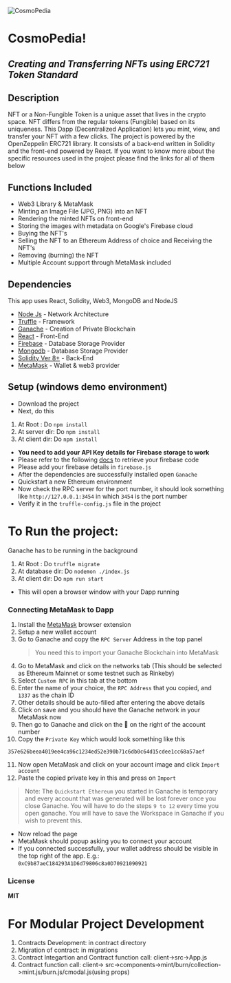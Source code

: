 ![CosmoPedia](https://github.com/RTM909/cosmopedia/raw/master/client/src/assets/cosmo.png "CosmoPedia")
# CosmoPedia!

## *Creating and Transferring NFTs using ERC721 Token Standard*
 
 ## Description 
 NFT or a Non-Fungible Token is a unique asset that lives in the crypto space. NFT differs from the regular tokens (Fungible) based on its uniqueness. This Dapp (Decentralized Application) lets you mint, view, and transfer your NFT with a few clicks. The project is powered by the OpenZeppelin ERC721 library. It consists of a back-end written in Solidity and the front-end powered by React. 
 If you want to know more about the specific resources used in the project please find the links for all of them below 

 ## Functions Included 
 
- Web3 Library & MetaMask 
- Minting an Image File (JPG, PNG) into an NFT 
- Rendering the minted NFTs on front-end 
- Storing the images with metadata on Google's Firebase cloud 
- Buying the NFT's
- Selling the NFT to an Ethereum Address of choice and Receiving the NFT's 
- Removing (burning) the NFT 
- Multiple Account support through MetaMask included 
 

## Dependencies 
This app uses React, Solidity, Web3, MongoDB and NodeJS
- [Node Js](https://nodejs.org/en/download/) - Network Architecture
- [Truffle](https://www.trufflesuite.com/truffle) - Framework
- [Ganache](https://www.trufflesuite.com/ganache) - Creation of Private Blockchain 
- [React](https://reactjs.org/docs/getting-started.html) - Front-End 
- [Firebase](https://firebase.google.com/)  - Database Storage Provider
- [Mongodb](https://www.mongodb.com/docs/manual/administration/install-community/) - Database Storage Provider
- [Solidity Ver 8+](https://docs.soliditylang.org/en/v0.8.4/) - Back-End 
- [MetaMask](https://metamask.io/download) - Wallet & web3 provider 


## Setup (windows demo environment) 
 
- Download the project 
- Next, do this 
1. At Root : Do `npm install`
2. At server dir: Do `npm install`
3. At client dir: Do `npm install`
 - **You need to add your API Key details for Firebase storage to work**
 - Please refer to the following [docs](https://firebase.google.com/docs/storage/web/start) to retrieve your firebase code
 - Please add your firebase details in `firebase.js`
- After the dependencies are successfully installed open `Ganache`
- Quickstart a new Ethereum environment 
- Now check the RPC server for the port number, it should look something like `http://127.0.0.1:3454` in which `3454` is the port number
- Verify it in the `truffle-config.js` file in the project 
# To Run the project: 
Ganache has to be running in the background
1. At Root : Do `truffle migrate`
2. At database dir: Do `nodemon ./index.js`
3. At client dir: Do `npm run start`
  - This will open a browser window with your Dapp running 
  

### Connecting MetaMask to Dapp 
1. Install the [MetaMask](https://metamask.io/download) browser extension
2. Setup a new wallet account
3. Go to Ganache and copy the `RPC Server` Address in the top panel
   > You need this to import your Ganache Blockchain into MetaMask
4. Go to MetaMask and click on the networks tab (This should be selected as Ethereum Mainnet or some testnet such as Rinkeby)
5. Select `Custom RPC` in this tab at the bottom
6. Enter the name of your choice, the `RPC Address` that you copied, and `1337` as the chain ID
7. Other details should be auto-filled after entering the above details
8. Click on save and you should have the Ganache network in your MetaMask now
9. Then go to Ganache and click on the 🔑  on the right of the account number
10. Copy the `Private Key` which would look something like this 
  ```
  357e626beea4019ee4ca96c1234ed52e390b71c6db0c64d15cdee1cc68a57aef
  ```
11. Now open MetaMask and click on your account image and click `Import account`
12. Paste the copied private key in this and press on `Import`
 > Note: The `Quickstart Ethereum` you started in Ganache is temporary and every account that was generated will be lost forever once you close Ganache. You will have to do the steps `9 to 12` every time you open ganache. You will have to save the Workspace in Ganache if you wish to prevent this.
- Now reload the page
- MetaMask should popup asking you to connect your account
- If you connected successfully, your wallet address should be visible in the top right of the app. E.g.: `0xC9b87aeC184293A1D6d79806c8a0D70921090921`

### License
**MIT**

# For Modular Project Development
1. Contracts Development:  in contract directory
2. Migration of contract: in migrations
3. Contract Integartion and Contract function call: client->src->App.js
4. Contract function call: client-> src->components->mint/burn/collection->mint.js/burn.js/cmodal.js(using props)
